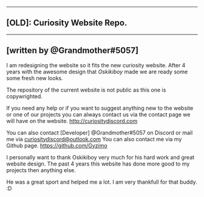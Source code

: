 ----------------------------------
## [OLD]: Curiosity Website Repo. 
----------------------------------
[written by @Grandmother#5057]
----------------------------------

I am redesigning the website so it 
fits the new curiosity website. 
After 4 years with the awesome design 
that *Oskikiboy* made we are ready some 
some fresh new looks.  

The repository of the current website
is not public as this one is copywrighted.

If you need any help or if you want to suggest
anything new to the website or one of our 
projects you can always contact us via the contact 
page we will have on the website. 
http://curiositydiscord.com

You can also contact [Developer] @Grandmother#5057
on Discord or mail me via  curiositydiscord@outlook.com
You can also contact me via my Github page.
https://github.com/Gyzimo

I personally want to thank Oskikiboy very much 
for his hard work and great website design. 
The past 4 years this website has done more good to 
my projects then anything else. 

He was a great sport and helped me a lot. 
I am very thankfull for that buddy. :D